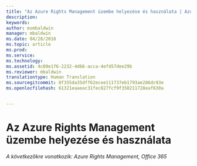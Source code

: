 ```yaml
---
title: "Az Azure Rights Management üzembe helyezése és használata | Azure RMS"
description: 
keywords: 
author: msmbaldwin
manager: mbaldwin
ms.date: 04/28/2016
ms.topic: article
ms.prod: 
ms.service: 
ms.technology: 
ms.assetid: 4c09e1f6-2232-4d66-acca-4ef457dee29b
ms.reviewer: mbaldwin
translationtype: Human Translation
ms.sourcegitcommit: 0f355da35dff62ecee111737eb1793ae286dc93e
ms.openlocfilehash: 61321eaaeac31fec827fcf9f350211728eaf630a


---
```


# Az Azure Rights Management üzembe helyezése és használata

*A következőkre vonatkozik: Azure Rights Management, Office 365*




<!--HONumber=Jul16_HO3-->


